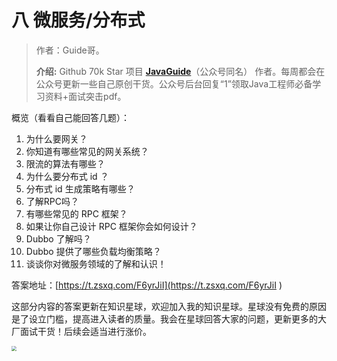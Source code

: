 # 八 微服务/分布式

> 作者：Guide哥。
>
> **介绍:** Github 70k Star 项目  **[JavaGuide](https://github.com/Snailclimb/JavaGuide)**（公众号同名） 作者。每周都会在公众号更新一些自己原创干货。公众号后台回复“1”领取Java工程师必备学习资料+面试突击pdf。

概览（看看自己能回答几题）：

1. 为什么要网关？
2. 你知道有哪些常见的网关系统？
3. 限流的算法有哪些？
4. 为什么要分布式 id ？
5. 分布式 id 生成策略有哪些？
6. 了解RPC吗？
7. 有哪些常见的 RPC 框架？
8. 如果让你自己设计 RPC 框架你会如何设计？
9. Dubbo 了解吗？
10. Dubbo 提供了哪些负载均衡策略？
11. 谈谈你对微服务领域的了解和认识！

答案地址：[https://t.zsxq.com/F6yrJiI](https://t.zsxq.com/F6yrJiI ) 

这部分内容的答案更新在知识星球，欢迎加入我的知识星球。星球没有免费的原因是了设立门槛，提高进入读者的质量。我会在星球回答大家的问题，更新更多的大厂面试干货！后续会适当进行涨价。



<img src="https://imgkr.cn-bj.ufileos.com/cf2ebd93-e981-4ec5-b018-e92e334c3df1.png" style="zoom:50%;" />